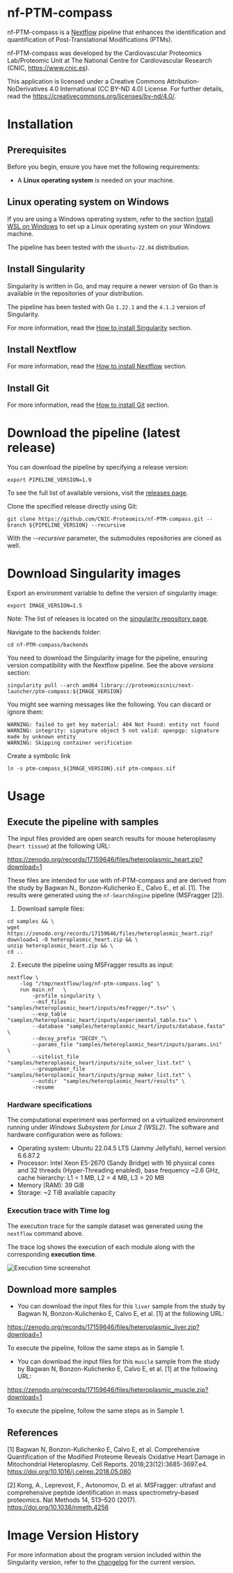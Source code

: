 # nf-PTM-compass

nf-PTM-compass is a [Nextflow](https://www.nextflow.io/) pipeline that enhances the identification and quantification of Post-Translational Modifications (PTMs).

<!-- ![Workflow schema](docs/images/pipeline.png) -->

nf-PTM-compass was developed by the Cardiovascular Proteomics Lab/Proteomic Unit at The National Centre for Cardiovascular Research (CNIC, https://www.cnic.es).

This application is licensed under a Creative Commons Attribution-NoDerivatives 4.0 International (CC BY-ND 4.0) License. For further details, read the https://creativecommons.org/licenses/by-nd/4.0/.


# Installation

## Prerequisites

Before you begin, ensure you have met the following requirements:

- A **Linux operating system** is needed on your machine.

## Linux operating system on Windows

If you are using a Windows operating system, refer to the section [Install WSL on Windows](docs/WSL.md) to set up a Linux operating system on your Windows machine.

The pipeline has been tested with the `Ubuntu-22.04` distribution.

## Install Singularity

Singularity is written in Go, and may require a newer version of Go than is available in the repositories of your distribution.

The pipeline has been tested with Go `1.22.1` and the `4.1.2` version of Singularity.

For more information, read the [How to install Singularity](docs/SingularityCE.md) section.

## Install Nextflow

For more information, read the [How to install Nextflow](docs/Nextflow.md) section.

## Install Git

For more information, read the [How to install Git](docs/Git.md) section.


# Download the pipeline (latest release)

You can download the pipeline by specifying a release version:
```
export PIPELINE_VERSION=1.9
```
To see the full list of available versions, visit the [releases page](https://github.com/CNIC-Proteomics/nf-PTM-compass/releases).

Clone the specified release directly using Git:
```
git clone https://github.com/CNIC-Proteomics/nf-PTM-compass.git --branch ${PIPELINE_VERSION} --recursive
```
With the *--recursive* parameter, the submodules repositories are cloned as well.


# Download Singularity images

Export an environment variable to define the version of singularity image:
```
export IMAGE_VERSION=1.5
```
Note: The list of releases is located on the [singularity repository page](https://cloud.sylabs.io/library/proteomicscnic/next-launcher/ptm-compass).

Navigate to the backends folder:
```
cd nf-PTM-compass/backends
```

You need to download the Singularity image for the pipeline, ensuring version compatibility with the Nextflow pipeline. See the above *versions* section:
```
singularity pull --arch amd64 library://proteomicscnic/next-launcher/ptm-compass:${IMAGE_VERSION}
```

You might see warning messages like the following. You can discard or ignore them:

    WARNING: failed to get key material: 404 Not Found: entity not found
    WARNING: integrity: signature object 5 not valid: openpgp: signature made by unknown entity
    WARNING: Skipping container verification

Create a symbolic link
```
ln -s ptm-compass_${IMAGE_VERSION}.sif ptm-compass.sif
```


# Usage

## Execute the pipeline with samples

The input files provided are open search results for mouse heteroplasmy (`heart tissue`) at the following URL:

https://zenodo.org/records/17159646/files/heteroplasmic_heart.zip?download=1

These files are intended for use with nf-PTM-compass and are derived from the study by Bagwan N., Bonzon-Kulichenko E., Calvo E., et al. [1]. The results were generated using the `nf-SearchEngine` pipeline (MSFragger [2]).

1. Download sample files:
```
cd samples && \
wget https://zenodo.org/records/17159646/files/heteroplasmic_heart.zip?download=1 -O heteroplasmic_heart.zip && \
unzip heteroplasmic_heart.zip && \
cd ..
```

2. Execute the pipeline using MSFragger results as input:
```
nextflow \
    -log "/tmp/nextflow/log/nf-ptm-compass.log" \
    run main.nf   \
        -profile singularity \
        --msf_files "samples/heteroplasmic_heart/inputs/msfragger/*.tsv" \
        --exp_table "samples/heteroplasmic_heart/inputs/experimental_table.tsv" \
        --database "samples/heteroplasmic_heart/inputs/database.fasta" \
        --decoy_prefix "DECOY_"\
        --params_file "samples/heteroplasmic_heart/inputs/params.ini" \
        --sitelist_file "samples/heteroplasmic_heart/inputs/site_solver_list.txt" \
        --groupmaker_file "samples/heteroplasmic_heart/inputs/group_maker_list.txt" \
        --outdir  "samples/heteroplasmic_heart/results" \
        -resume
```

### Hardware specifications

The computational experiment was performed on a virtualized environment running under *Windows Subsystem for Linux 2 (WSL2)*. The software and hardware configuration were as follows:

* Operating system: Ubuntu 22.04.5 LTS (Jammy Jellyfish), kernel version 6.6.87.2
* Processor: Intel Xeon E5-2670 (Sandy Bridge) with 16 physical cores and 32 threads (Hyper-Threading enabled), base frequency ~2.6 GHz, cache hierarchy: L1 = 1 MB, L2 = 4 MB, L3 = 20 MB
* Memory (RAM): 39 GiB
* Storage: ~2 TiB available capacity

### Execution trace with Time log

The execution trace for the sample dataset was generated using the `nextflow` command above.

The trace log shows the execution of each module along with the corresponding **execution time**.

![Execution time screenshot](docs/images/execution_time_screenshot.png)


## Download more samples

+ You can download the input files for this `liver` sample from the study by Bagwan N, Bonzon-Kulichenko E, Calvo E, et al. [1] at the following URL:

https://zenodo.org/records/17159646/files/heteroplasmic_liver.zip?download=1

To execute the pipeline, follow the same steps as in Sample 1.

+ You can download the input files for this `muscle` sample from the study by Bagwan N, Bonzon-Kulichenko E, Calvo E, et al. [1] at the following URL:

https://zenodo.org/records/17159646/files/heteroplasmic_muscle.zip?download=1

To execute the pipeline, follow the same steps as in Sample 1.



## References

[1] Bagwan N, Bonzon-Kulichenko E, Calvo E, et al. Comprehensive Quantification of the Modified Proteome Reveals Oxidative Heart Damage in Mitochondrial Heteroplasmy. Cell Reports. 2018;23(12):3685-3697.e4. https://doi.org/10.1016/j.celrep.2018.05.080

[2] Kong, A., Leprevost, F., Avtonomov, D. et al. MSFragger: ultrafast and comprehensive peptide identification in mass spectrometry–based proteomics. Nat Methods 14, 513–520 (2017). https://doi.org/10.1038/nmeth.4256



# Image Version History

For more information about the program version included within the Singularity version, refer to the [changelog](changelog.md) for the current version.
